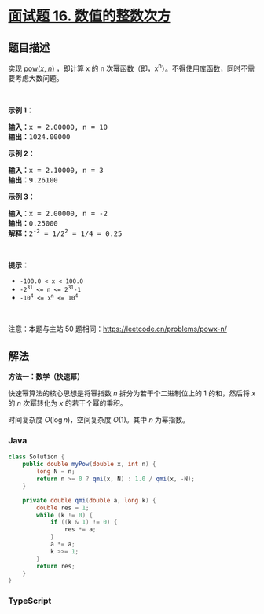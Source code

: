 # [面试题 16. 数值的整数次方](https://leetcode.cn/problems/shu-zhi-de-zheng-shu-ci-fang-lcof/)

## 题目描述

<p>实现 <a href="https://www.cplusplus.com/reference/valarray/pow/">pow(<em>x</em>, <em>n</em>)</a> ，即计算 x 的 n 次幂函数（即，x<sup>n</sup>）。不得使用库函数，同时不需要考虑大数问题。</p>

<p> </p>

<p><strong>示例 1：</strong></p>

<pre>
<strong>输入：</strong>x = 2.00000, n = 10
<strong>输出：</strong>1024.00000
</pre>

<p><strong>示例 2：</strong></p>

<pre>
<strong>输入：</strong>x = 2.10000, n = 3
<strong>输出：</strong>9.26100</pre>

<p><strong>示例 3：</strong></p>

<pre>
<strong>输入：</strong>x = 2.00000, n = -2
<strong>输出：</strong>0.25000
<strong>解释：</strong>2<sup>-2</sup> = 1/2<sup>2</sup> = 1/4 = 0.25</pre>

<p> </p>

<p><strong>提示：</strong></p>

<ul>
	<li><code>-100.0 < x < 100.0</code></li>
	<li><code>-2<sup>31</sup> <= n <= 2<sup>31</sup>-1</code></li>
	<li><code>-10<sup>4</sup> <= x<sup>n</sup> <= 10<sup>4</sup></code></li>
</ul>

<p> </p>

<p>注意：本题与主站 50 题相同：<a href="https://leetcode.cn/problems/powx-n/">https://leetcode.cn/problems/powx-n/</a></p>

## 解法

**方法一：数学（快速幂）**

快速幂算法的核心思想是将幂指数 $n$ 拆分为若干个二进制位上的 $1$ 的和，然后将 $x$ 的 $n$ 次幂转化为 $x$ 的若干个幂的乘积。

时间复杂度 $O(\log n)$，空间复杂度 $O(1)$。其中 $n$ 为幂指数。

### **Java**

```java
class Solution {
    public double myPow(double x, int n) {
        long N = n;
        return n >= 0 ? qmi(x, N) : 1.0 / qmi(x, -N);
    }

    private double qmi(double a, long k) {
        double res = 1;
        while (k != 0) {
            if ((k & 1) != 0) {
                res *= a;
            }
            a *= a;
            k >>= 1;
        }
        return res;
    }
}
```

### **TypeScript**

